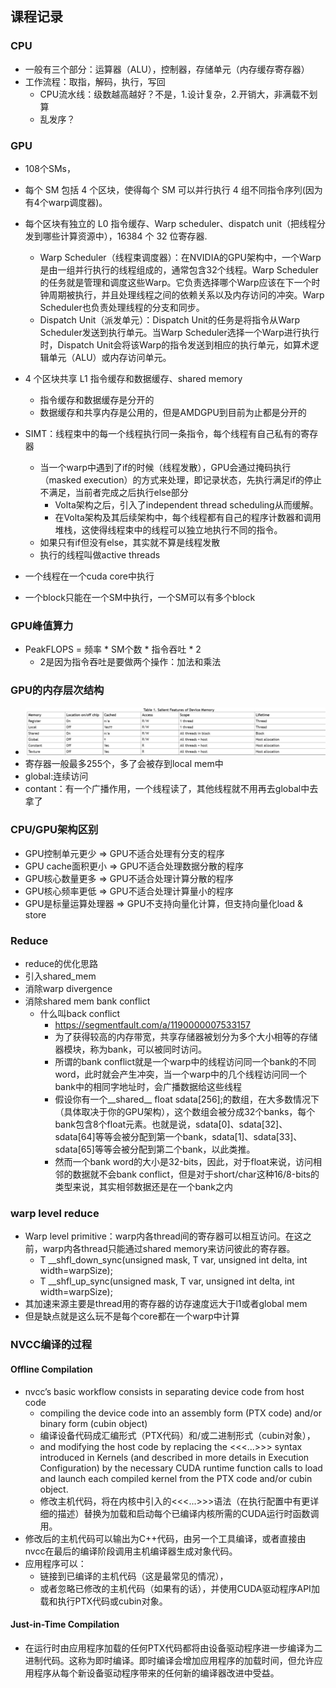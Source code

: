 ## 课程记录


### CPU
- 一般有三个部分：运算器（ALU），控制器，存储单元（内存缓存寄存器）
- 工作流程：取指，解码，执行，写回
    - CPU流水线：级数越高越好？不是，1.设计复杂，2.开销大，非满载不划算
    - 乱发序？


### GPU
- 108个SMs，

- 每个 SM 包括 4 个区块，使得每个 SM 可以并行执行 4 组不同指令序列(因为有4个warp调度器)。
- 每个区块有独立的 L0 指令缓存、Warp scheduler、dispatch unit（把线程分发到哪些计算资源中），16384 个 32 位寄存器.
    - Warp Scheduler（线程束调度器）：在NVIDIA的GPU架构中，一个Warp是由一组并行执行的线程组成的，通常包含32个线程。Warp Scheduler的任务就是管理和调度这些Warp。它负责选择哪个Warp应该在下一个时钟周期被执行，并且处理线程之间的依赖关系以及内存访问的冲突。Warp Scheduler也负责处理线程的分支和同步。
    - Dispatch Unit（派发单元）：Dispatch Unit的任务是将指令从Warp Scheduler发送到执行单元。当Warp Scheduler选择一个Warp进行执行时，Dispatch Unit会将该Warp的指令发送到相应的执行单元，如算术逻辑单元（ALU）或内存访问单元。
- 4 个区块共享 L1 指令缓存和数据缓存、shared memory
    - 指令缓存和数据缓存是分开的
    - 数据缓存和共享内存是公用的，但是AMDGPU到目前为止都是分开的

- SIMT：线程束中的每一个线程执行同一条指令，每个线程有自己私有的寄存器
    - 当一个warp中遇到了if的时候（线程发散），GPU会通过掩码执行（masked execution）的方式来处理，即记录状态，先执行满足if的停止不满足，当前者完成之后执行else部分
        - Volta架构之后，引入了independent thread scheduling从而缓解。
        - 在Volta架构及其后续架构中，每个线程都有自己的程序计数器和调用堆栈，这使得线程束中的线程可以独立地执行不同的指令。
    - 如果只有if但没有else，其实就不算是线程发散
    - 执行的线程叫做active threads

- 一个线程在一个cuda core中执行
- 一个block只能在一个SM中执行，一个SM可以有多个block

### GPU峰值算力
- PeakFLOPS = 频率 * SM个数 * 指令吞吐 * 2 
    - 2是因为指令吞吐是要做两个操作：加法和乘法


### GPU的内存层次结构
- ![mem](./imgs/mem.png)
- 寄存器一般最多255个，多了会被存到local mem中
- global:连续访问
- contant：有一个广播作用，一个线程读了，其他线程就不用再去global中去拿了


### CPU/GPU架构区别
- GPU控制单元更少       => GPU不适合处理有分支的程序
- GPU cache面积更小     => GPU不适合处理数据分散的程序
- GPU核心数量更多       => GPU不适合处理计算分散的程序
- GPU核心频率更低       => GPU不适合处理计算量小的程序
- GPU是标量运算处理器   => GPU不支持向量化计算，但支持向量化load & store


### Reduce
- reduce的优化思路
- 引入shared_mem
- 消除warp divergence
- 消除shared mem bank conflict
    - 什么叫back conflict
        - https://segmentfault.com/a/1190000007533157
        - 为了获得较高的内存带宽，共享存储器被划分为多个大小相等的存储器模块，称为bank，可以被同时访问。
        - 所谓的bank conflict就是一个warp中的线程访问同一个bank的不同word，此时就会产生冲突，当一个warp中的几个线程访问同一个bank中的相同字地址时，会广播数据给这些线程
        - 假设你有一个__shared__ float sdata[256];的数组，在大多数情况下（具体取决于你的GPU架构），这个数组会被分成32个banks，每个bank包含8个float元素。也就是说，sdata[0]、sdata[32]、sdata[64]等等会被分配到第一个bank，sdata[1]、sdata[33]、sdata[65]等等会被分配到第二个bank，以此类推。
        - 然而一个bank word的大小是32-bits，因此，对于float来说，访问相邻的数据就不会bank conflict，但是对于short/char这种16/8-bits的类型来说，其实相邻数据还是在一个bank之内
        
### warp level reduce
- Warp level primitive：warp内各thread间的寄存器可以相互访问。在这之前，warp内各thread只能通过shared memory来访问彼此的寄存器。
    - T __shfl_down_sync(unsigned mask, T var, unsigned int delta, int width=warpSize);
    - T __shfl_up_sync(unsigned mask, T var, unsigned int delta, int width=warpSize);
- 其加速来源主要是thread用的寄存器的访存速度远大于l1或者global mem
- 但是缺点就是这么玩不是每个core都在一个warp中计算


### NVCC编译的过程
#### Offline Compilation
- nvcc’s basic workflow consists in separating device code from host code
    - compiling the device code into an assembly form (PTX code) and/or binary form (cubin object)
    - 编译设备代码成汇编形式（PTX代码）和/或二进制形式（cubin对象），
    - and modifying the host code by replacing the <<<...>>> syntax introduced in Kernels (and described in more details in Execution Configuration) by the necessary CUDA runtime function calls to load and launch each compiled kernel from the PTX code and/or cubin object.
    - 修改主机代码，将在内核中引入的<<<...>>>语法（在执行配置中有更详细的描述）替换为加载和启动每个已编译内核所需的CUDA运行时函数调用。
- 修改后的主机代码可以输出为C++代码，由另一个工具编译，或者直接由nvcc在最后的编译阶段调用主机编译器生成对象代码。
- 应用程序可以：
    - 链接到已编译的主机代码（这是最常见的情况），
    - 或者忽略已修改的主机代码（如果有的话），并使用CUDA驱动程序API加载和执行PTX代码或cubin对象。

#### Just-in-Time Compilation
- 在运行时由应用程序加载的任何PTX代码都将由设备驱动程序进一步编译为二进制代码。这称为即时编译。即时编译会增加应用程序的加载时间，但允许应用程序从每个新设备驱动程序带来的任何新的编译器改进中受益。